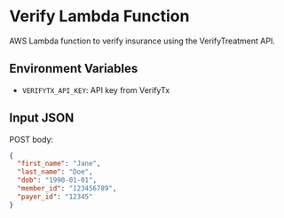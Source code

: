 # Verify Lambda Function

AWS Lambda function to verify insurance using the VerifyTreatment API.

## Environment Variables

- `VERIFYTX_API_KEY`: API key from VerifyTx

## Input JSON

POST body:

```json
{
  "first_name": "Jane",
  "last_name": "Doe",
  "dob": "1990-01-01",
  "member_id": "123456789",
  "payer_id": "12345"
}
